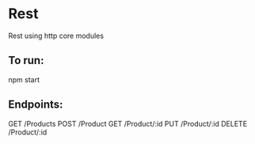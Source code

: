 # Rest 
Rest using http core modules

## To run: 
npm start

## Endpoints:

GET 	/Products
POST 	/Product
GET 	/Product/:id
PUT 	/Product/:id
DELETE 	/Product/:id

